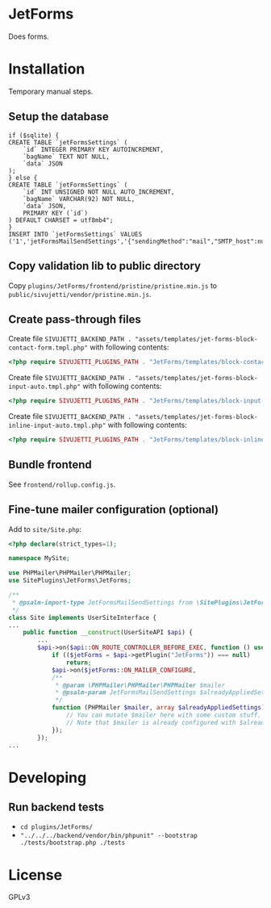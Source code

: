 # JetForms

Does forms.

# Installation

Temporary manual steps.

## Setup the database

```
if ($sqlite) {
CREATE TABLE `jetFormsSettings` (
    `id` INTEGER PRIMARY KEY AUTOINCREMENT,
    `bagName` TEXT NOT NULL,
    `data` JSON
);
} else {
CREATE TABLE `jetFormsSettings` (
    `id` INT UNSIGNED NOT NULL AUTO_INCREMENT,
    `bagName` VARCHAR(92) NOT NULL,
    `data` JSON,
    PRIMARY KEY (`id`)
) DEFAULT CHARSET = utf8mb4";
}
INSERT INTO `jetFormsSettings` VALUES ('1','jetFormsMailSendSettings','{"sendingMethod":"mail","SMTP_host":null,"SMTP_port":null,"SMTP_username":null,"SMTP_password":null,"SMTP_secureProtocol":null}');
```

## Copy validation lib to public directory

Copy `plugins/JetForms/frontend/pristine/pristine.min.js` to `public/sivujetti/vendor/pristine.min.js`.

## Create pass-through files

Create file `SIVUJETTI_BACKEND_PATH . "assets/templates/jet-forms-block-contact-form.tmpl.php"` with following contents:

```php
<?php require SIVUJETTI_PLUGINS_PATH . "JetForms/templates/block-contact-form.tmpl.php" ?>
```

Create file `SIVUJETTI_BACKEND_PATH . "assets/templates/jet-forms-block-input-auto.tmpl.php"` with following contents:

```php
<?php require SIVUJETTI_PLUGINS_PATH . "JetForms/templates/block-input-auto.tmpl.php" ?>
```

Create file `SIVUJETTI_BACKEND_PATH . "assets/templates/jet-forms-block-inline-input-auto.tmpl.php"` with following contents:

```php
<?php require SIVUJETTI_PLUGINS_PATH . "JetForms/templates/block-inline-input-auto.tmpl.php" ?>
```

## Bundle frontend

See `frontend/rollup.config.js`.

## Fine-tune mailer configuration (optional)

Add to `site/Site.php`:

```php
<?php declare(strict_types=1);

namespace MySite;

use PHPMailer\PHPMailer\PHPMailer;
use SitePlugins\JetForms\JetForms;

/**
 * @psalm-import-type JetFormsMailSendSettings from \SitePlugins\JetForms\JetForms
 */
class Site implements UserSiteInterface {
...
    public function __construct(UserSiteAPI $api) {
        ...
        $api->on($api::ON_ROUTE_CONTROLLER_BEFORE_EXEC, function () use ($api) {
            if (($jetForms = $api->getPlugin("JetForms")) === null)
                return;
            $api->on($jetForms::ON_MAILER_CONFIGURE,
            /**
             * @param \PHPMailer\PHPMailer\PHPMailer $mailer
             * @psalm-param JetFormsMailSendSettings $alreadyAppliedSettings
             */
            function (PHPMailer $mailer, array $alreadyAppliedSettings) {
                // You can mutate $mailer here with some custom stuff.
                // Note that $mailer is already configured with $alreadyAppliedSettings at this point.
            });
        });
...
```

# Developing

## Run backend tests

- `cd plugins/JetForms/`
- `"../../../backend/vendor/bin/phpunit" --bootstrap ./tests/bootstrap.php ./tests`

# License

GPLv3